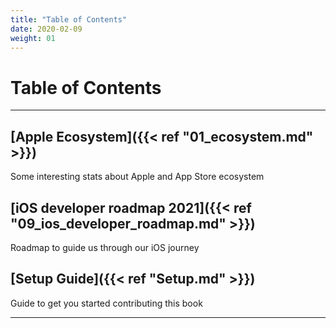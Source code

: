 ```yaml
---
title: "Table of Contents"
date: 2020-02-09
weight: 01
---
```


# Table of Contents
---

## [Apple Ecosystem]({{< ref "01_ecosystem.md" >}})
Some interesting stats about Apple and App Store ecosystem

## [iOS developer roadmap 2021]({{< ref "09_ios_developer_roadmap.md" >}})
Roadmap to guide us through our iOS journey     

## [Setup Guide]({{< ref "Setup.md" >}})
Guide to get you started contributing this book

---